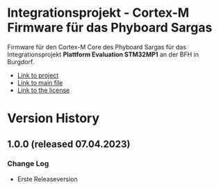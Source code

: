 # Integrationsprojekt - Cortex-M Firmware für das Phyboard Sargas
Firmware für den Cortex-M Core des Phyboard Sargas für das Integrationsprojekt **Plattform Evaluation STM32MP1** an der BFH in Burgdorf.  

- [Link to project](STM32MP1/Projects/STM32MP15-phyBOARD-Sargas/Applications/OpenAMP/OpenAMP_TTY_echo/STM32CubeIDE/CM4c)  
- [Link to main file](STM32MP1/Projects/STM32MP15-phyBOARD-Sargas/Applications/OpenAMP/OpenAMP_TTY_echo/Src/main.c)
- [Link to the license](STM32MP1/License.md)
# Version History

## 1.0.0 (released 07.04.2023)
### Change Log
- Erste Releaseversion
